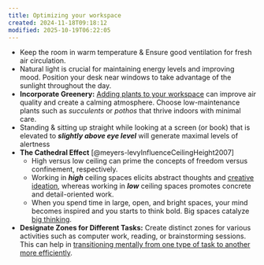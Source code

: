 ```yaml
---
title: Optimizing your workspace
created: 2024-11-18T09:18:12
modified: 2025-10-19T06:22:05
---
```


* Keep the room in warm temperature \& Ensure good ventilation for fresh air circulation.
* Natural light is crucial for maintaining energy levels and improving mood. Position your desk near windows to take advantage of the sunlight throughout the day.
* **Incorporate Greenery:** [Adding plants to your workspace](https://www.labnol.org/home/best-indoor-plants-for-clean-air/10654) can improve air quality and create a calming atmosphere. Choose low-maintenance plants such as _succulents_ or _pothos_ that thrive indoors with minimal care.
* Standing \& sitting up straight while looking at a screen (or book) that is elevated to _**slightly above eye level**_ will generate maximal levels of alertness
* **The Cathedral Effect** [@meyers-levyInfluenceCeilingHeight2007]
	* High versus low ceiling can prime the concepts of freedom versus confinement, respectively.
	* Working in _**high**_ ceiling spaces elicits abstract thoughts and [creative ideation](creativity-is-just-connecting-things.md), whereas working in _**low**_ ceiling spaces promotes concrete and detail-oriented work.
	* When you spend time in large, open, and bright spaces, your mind becomes inspired and you starts to think bold. Big spaces catalyze [big thinking](push-your-limits.md).
* **Designate Zones for Different Tasks:** Create distinct zones for various activities such as computer work, reading, or brainstorming sessions. This can help in [transitioning mentally from one type of task to another more efficiently](task-switching.md).
